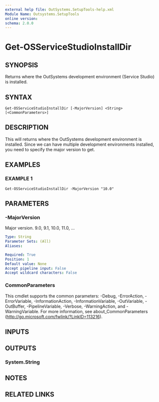 ```yaml
---
external help file: OutSystems.SetupTools-help.xml
Module Name: Outsystems.SetupTools
online version:
schema: 2.0.0
---
```


# Get-OSServiceStudioInstallDir

## SYNOPSIS
Returns where the OutSystems development environment (Service Studio) is installed.

## SYNTAX

```
Get-OSServiceStudioInstallDir [-MajorVersion] <String> [<CommonParameters>]
```

## DESCRIPTION
This will returns where the OutSystems development environment is installed.
Since we can have multiple development environments installed, you need to specify the major version to get.

## EXAMPLES

### EXAMPLE 1
```
Get-OSServiceStudioInstallDir -MajorVersion "10.0"
```

## PARAMETERS

### -MajorVersion
Major version.
9.0, 9.1, 10.0, 11.0, ...

```yaml
Type: String
Parameter Sets: (All)
Aliases:

Required: True
Position: 1
Default value: None
Accept pipeline input: False
Accept wildcard characters: False
```

### CommonParameters
This cmdlet supports the common parameters: -Debug, -ErrorAction, -ErrorVariable, -InformationAction, -InformationVariable, -OutVariable, -OutBuffer, -PipelineVariable, -Verbose, -WarningAction, and -WarningVariable.
For more information, see about_CommonParameters (http://go.microsoft.com/fwlink/?LinkID=113216).

## INPUTS

## OUTPUTS

### System.String
## NOTES

## RELATED LINKS
